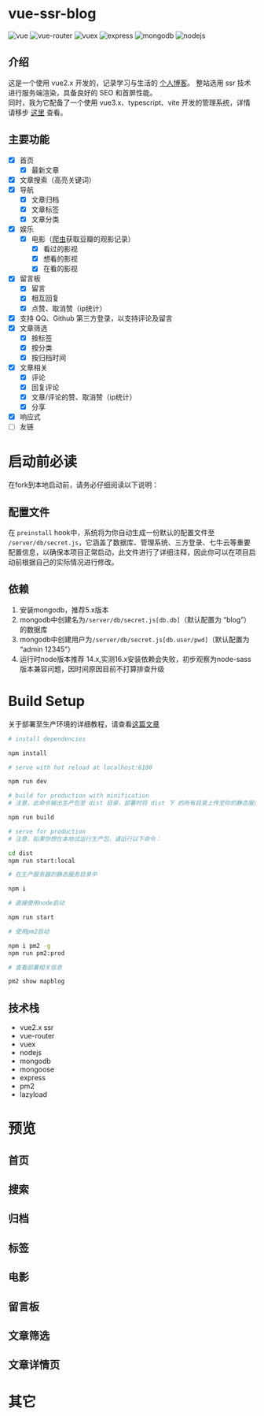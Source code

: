# vue-ssr-blog

![vue](https://img.shields.io/badge/vue-2.x-brightgreen.svg)
![vue-router](https://img.shields.io/badge/vue--router-3.x-brightgreen.svg)
![vuex](https://img.shields.io/badge/vuex-3.x-brightgreen.svg)
![express](https://img.shields.io/badge/express-4.16.2-green.svg)
![mongodb](https://img.shields.io/badge/mongodb-5.0.2-green.svg)
![nodejs](https://img.shields.io/badge/node-14.x-green.svg)

## 介绍

这是一个使用 vue2.x 开发的，记录学习与生活的 [个人博客](https://mapblog.cn "Marcos's Blog")。
整站选用 ssr 技术进行服务端渲染，具备良好的 SEO 和首屏性能。  
同时，我为它配备了一个使用 vue3.x、typescript、vite 开发的管理系统，详情请移步 [这里](https://github.com/justJokee/vue-blog-admin) 查看。

## 主要功能

- [x] 首页
  - [x] 最新文章
- [x] 文章搜索（高亮关键词）
- [x] 导航
  - [x] 文章归档
  - [x] 文章标签
  - [x] 文章分类
- [x] 娱乐
  - [x] 电影（[爬虫](https://github.com/justJokee/douban-spider)获取豆瓣的观影记录）
    - [x] 看过的影视
    - [x] 想看的影视
    - [x] 在看的影视
- [x] 留言板
  - [x] 留言
  - [x] 相互回复
  - [x] 点赞、取消赞（ip统计）
- [x] 支持 QQ、Github 第三方登录，以支持评论及留言
- [x] 文章筛选
  - [x] 按标签
  - [x] 按分类
  - [x] 按归档时间
- [x] 文章相关
  - [x] 评论
  - [x] 回复评论
  - [x] 文章/评论的赞、取消赞（ip统计） 
  - [x] 分享 
- [x] 响应式
- [ ] 友链

# 启动前必读
在fork到本地启动前，请务必仔细阅读以下说明：
## 配置文件
在 `preinstall` hook中，系统将为你自动生成一份默认的配置文件至 `/server/db/secret.js`，它涵盖了数据库、管理系统、三方登录、七牛云等重要配置信息，以确保本项目正常启动，此文件进行了详细注释，因此你可以在项目启动前根据自己的实际情况进行修改。 
## 依赖
1. 安装mongodb，推荐5.x版本
2. mongodb中创建名为`/server/db/secret.js[db.db]`（默认配置为 “blog”）的数据库
3. mongodb中创建用户为`/server/db/secret.js[db.user/pwd]`（默认配置为 “admin 12345”）
4. 运行时node版本推荐 14.x,实测16.x安装依赖会失败，初步观察为node-sass版本兼容问题，因时间原因目前不打算排查升级

# Build Setup
关于部署至生产环境的详细教程，请查看[这篇文章](https://mapblog.cn/app/article/6)

```bash
# install dependencies

npm install

# serve with hot reload at localhost:6180

npm run dev

# build for production with minification
# 注意，此命令输出生产包至 dist 目录，部署时将 dist 下 的所有目录上传至你的静态服务目录，例如 /usr/local/nginx/htmls

npm run build

# serve for production
# 注意，如果你想在本地试运行生产包，请运行以下命令：

cd dist
npm run start:local

# 在生产服务器的静态服务目录中

npm i

# 直接使用node启动

npm run start

# 使用pm2启动

npm i pm2 -g
npm run pm2:prod

# 查看部署相关信息

pm2 show mapblog

```

## 技术栈
- vue2.x ssr
- vue-router
- vuex
- nodejs
- mongodb
- mongoose
- express
- pm2
- lazyload

# 预览

## 首页
<!-- ![home](https://github.com/justJokee/vue-ssr-blog/blob/master/screenShot/article1.png?raw=true) -->
## 搜索

## 归档

## 标签

## 电影

## 留言板

## 文章筛选

## 文章详情页

# 其它